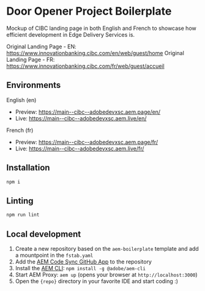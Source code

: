 # Door Opener Project Boilerplate 

Mockup of CIBC landing page in both English and French to showcase how efficient development in Edge Delivery Services is.

Original Landing Page - EN: https://www.innovationbanking.cibc.com/en/web/guest/home
Original Landing Page - FR: https://www.innovationbanking.cibc.com/fr/web/guest/accueil

## Environments
English (en)
- Preview: https://main--cibc--adobedevxsc.aem.page/en/
- Live: https://main--cibc--adobedevxsc.aem.live/en/
  
French (fr)
- Preview: https://main--cibc--adobedevxsc.aem.page/fr/
- Live: https://main--cibc--adobedevxsc.aem.live/fr/

## Installation

```sh
npm i
```

## Linting

```sh
npm run lint
```

## Local development

<!-- TODO: update with verbiage specific to door-opener template -->
1. Create a new repository based on the `aem-boilerplate` template and add a mountpoint in the `fstab.yaml`
1. Add the [AEM Code Sync GitHub App](https://github.com/apps/aem-code-sync) to the repository
1. Install the [AEM CLI](https://github.com/adobe/helix-cli): `npm install -g @adobe/aem-cli`
1. Start AEM Proxy: `aem up` (opens your browser at `http://localhost:3000`)
1. Open the `{repo}` directory in your favorite IDE and start coding :)
